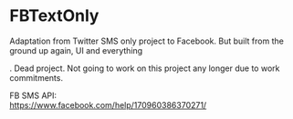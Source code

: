 # FBTextOnly
Adaptation from Twitter SMS only project to Facebook. But built from the ground up again, UI and everything

. Dead project. Not going to work on this project any longer due to work commitments.

FB SMS API:
<br/>
https://www.facebook.com/help/170960386370271/
